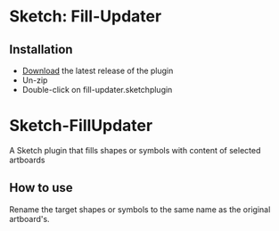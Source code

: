 # Sketch: Fill-Updater

## Installation

- [Download](../../releases/latest/download/fill-updater.sketchplugin.zip) the latest release of the plugin
- Un-zip
- Double-click on fill-updater.sketchplugin

# Sketch-FillUpdater

A Sketch plugin that fills shapes or symbols with content of selected artboards

## How to use

Rename the target shapes or symbols to the same name as the original artboard's.
